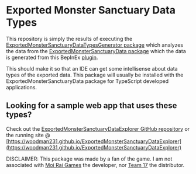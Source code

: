 # Exported Monster Sanctuary Data Types
This repository is simply the results of executing the [ExportedMonsterSanctuaryDataTypesGenerator package](https://www.npmjs.com/package/@woodman231/exportedmonstersanctuarydatatypesgenerator) which analyzes the data from the [ExportedMonsterSanctuaryData package](https://www.npmjs.com/package/@woodman231/exportedmonstersanctuarydata) which the data is generated from this BepInEx [plugin](https://github.com/woodman231/AddAndExportAllMonsters).

This should make it so that an IDE can get some intellisense about data types of the exported data. This package will usually be installed with the ExportedMonsterSanctuaryData package for TypeScript developed applications.

 ## Looking for a sample web app that uses these types?
 Check out the [ExportedMonsterSanctuaryDataExplorer GitHub repository](https://github.com/woodman231/ExportedMonsterSanctuaryDataExplorer) or the running site @ [https://woodman231.github.io/ExportedMonsterSanctuaryDataExplorer](https://woodman231.github.io/ExportedMonsterSanctuaryDataExplorer)

DISCLAIMER: This package was made by a fan of the game. I am not associated with [Moi Rai Games](https://monster-sanctuary.com/) the developer, nor [Team 17](https://www.team17.com/) the distributor.